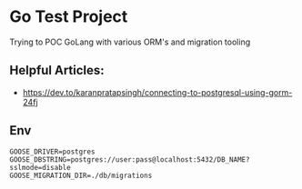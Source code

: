 # Go Test Project

Trying to POC GoLang with various ORM's and migration tooling


## Helpful Articles:

- https://dev.to/karanpratapsingh/connecting-to-postgresql-using-gorm-24fj


## Env

```
GOOSE_DRIVER=postgres
GOOSE_DBSTRING=postgres://user:pass@localhost:5432/DB_NAME?sslmode=disable
GOOSE_MIGRATION_DIR=./db/migrations
```